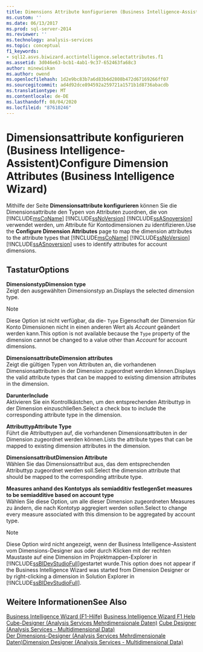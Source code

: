 ```yaml
---
title: Dimensions Attribute konfigurieren (Business Intelligence-Assistent) | Microsoft-Dokumentation
ms.custom: ''
ms.date: 06/13/2017
ms.prod: sql-server-2014
ms.reviewer: ''
ms.technology: analysis-services
ms.topic: conceptual
f1_keywords:
- sql12.asvs.biwizard.acctintelligence.selectattributes.f1
ms.assetid: 3d046e63-bcb1-4ab1-9c37-652463fa68c3
author: minewiskan
ms.author: owend
ms.openlocfilehash: 1d2e9bc83b7a6d83b6d2808b472d67169266ff07
ms.sourcegitcommit: ad4d92dce894592a259721a1571b1d8736abacdb
ms.translationtype: MT
ms.contentlocale: de-DE
ms.lasthandoff: 08/04/2020
ms.locfileid: "87610246"
---
```

# <a name="configure-dimension-attributes-business-intelligence-wizard"></a><span data-ttu-id="765d7-102">Dimensionsattribute konfigurieren (Business Intelligence-Assistent)</span><span class="sxs-lookup"><span data-stu-id="765d7-102">Configure Dimension Attributes (Business Intelligence Wizard)</span></span>
  <span data-ttu-id="765d7-103">Mithilfe der Seite **Dimensionsattribute konfigurieren** können Sie die Dimensionsattribute den Typen von Attributen zuordnen, die von [!INCLUDE[msCoName](../includes/msconame-md.md)] [!INCLUDE[ssNoVersion](../includes/ssnoversion-md.md)] [!INCLUDE[ssASnoversion](../includes/ssasnoversion-md.md)] verwendet werden, um Attribute für Kontodimensionen zu identifizieren.</span><span class="sxs-lookup"><span data-stu-id="765d7-103">Use the **Configure Dimension Attributes** page to map the dimension attributes to the attribute types that [!INCLUDE[msCoName](../includes/msconame-md.md)] [!INCLUDE[ssNoVersion](../includes/ssnoversion-md.md)] [!INCLUDE[ssASnoversion](../includes/ssasnoversion-md.md)] uses to identify attributes for account dimensions.</span></span>  
  
## <a name="options"></a><span data-ttu-id="765d7-104">Tastatur</span><span class="sxs-lookup"><span data-stu-id="765d7-104">Options</span></span>  
 <span data-ttu-id="765d7-105">**Dimensionstyp**</span><span class="sxs-lookup"><span data-stu-id="765d7-105">**Dimension type**</span></span>  
 <span data-ttu-id="765d7-106">Zeigt den ausgewählten Dimensionstyp an.</span><span class="sxs-lookup"><span data-stu-id="765d7-106">Displays the selected dimension type.</span></span>  
  
> [!NOTE]  
>  <span data-ttu-id="765d7-107">Diese Option ist nicht verfügbar, da die- `Type` Eigenschaft der Dimension für Konto Dimensionen nicht in einen anderen Wert als *Account* geändert werden kann.</span><span class="sxs-lookup"><span data-stu-id="765d7-107">This option is not available because the `Type` property of the dimension cannot be changed to a value other than *Account* for account dimensions.</span></span>  
  
 <span data-ttu-id="765d7-108">**Dimensionsattribute**</span><span class="sxs-lookup"><span data-stu-id="765d7-108">**Dimension attributes**</span></span>  
 <span data-ttu-id="765d7-109">Zeigt die gültigen Typen von Attributen an, die vorhandenen Dimensionsattributen in der Dimension zugeordnet werden können.</span><span class="sxs-lookup"><span data-stu-id="765d7-109">Displays the valid attribute types that can be mapped to existing dimension attributes in the dimension.</span></span>  
  
 <span data-ttu-id="765d7-110">**Darunter**</span><span class="sxs-lookup"><span data-stu-id="765d7-110">**Include**</span></span>  
 <span data-ttu-id="765d7-111">Aktivieren Sie ein Kontrollkästchen, um den entsprechenden Attributtyp in der Dimension einzuschließen.</span><span class="sxs-lookup"><span data-stu-id="765d7-111">Select a check box to include the corresponding attribute type in the dimension.</span></span>  
  
 <span data-ttu-id="765d7-112">**Attributtyp**</span><span class="sxs-lookup"><span data-stu-id="765d7-112">**Attribute Type**</span></span>  
 <span data-ttu-id="765d7-113">Führt die Attributtypen auf, die vorhandenen Dimensionsattributen in der Dimension zugeordnet werden können.</span><span class="sxs-lookup"><span data-stu-id="765d7-113">Lists the attribute types that can be mapped to existing dimension attributes in the dimension.</span></span>  
  
 <span data-ttu-id="765d7-114">**Dimensionsattribut**</span><span class="sxs-lookup"><span data-stu-id="765d7-114">**Dimension Attribute**</span></span>  
 <span data-ttu-id="765d7-115">Wählen Sie das Dimensionsattribut aus, das dem entsprechenden Attributtyp zugeordnet werden soll.</span><span class="sxs-lookup"><span data-stu-id="765d7-115">Select the dimension attribute that should be mapped to the corresponding attribute type.</span></span>  
  
 <span data-ttu-id="765d7-116">**Measures anhand des Kontotyps als semiadditiv festlegen**</span><span class="sxs-lookup"><span data-stu-id="765d7-116">**Set measures to be semiadditive based on account type**</span></span>  
 <span data-ttu-id="765d7-117">Wählen Sie diese Option, um alle dieser Dimension zugeordneten Measures zu ändern, die nach Kontotyp aggregiert werden sollen.</span><span class="sxs-lookup"><span data-stu-id="765d7-117">Select to change every measure associated with this dimension to be aggregated by account type.</span></span>  
  
> [!NOTE]  
>  <span data-ttu-id="765d7-118">Diese Option wird nicht angezeigt, wenn der Business Intelligence-Assistent vom Dimensions-Designer aus oder durch Klicken mit der rechten Maustaste auf eine Dimension im Projektmappen-Explorer in [!INCLUDE[ssBIDevStudioFull](../includes/ssbidevstudiofull-md.md)]gestartet wurde.</span><span class="sxs-lookup"><span data-stu-id="765d7-118">This option does not appear if the Business Intelligence Wizard was started from Dimension Designer or by right-clicking a dimension in Solution Explorer in [!INCLUDE[ssBIDevStudioFull](../includes/ssbidevstudiofull-md.md)].</span></span>  
  
## <a name="see-also"></a><span data-ttu-id="765d7-119">Weitere Informationen</span><span class="sxs-lookup"><span data-stu-id="765d7-119">See Also</span></span>  
 <span data-ttu-id="765d7-120">[Business Intelligence Wizard (F1-Hilfe)](business-intelligence-wizard-f1-help.md) </span><span class="sxs-lookup"><span data-stu-id="765d7-120">[Business Intelligence Wizard F1 Help](business-intelligence-wizard-f1-help.md) </span></span>  
 <span data-ttu-id="765d7-121">[Cube-Designer &#40;Analysis Services Mehrdimensionale Daten&#41;](cube-designer-analysis-services-multidimensional-data.md) </span><span class="sxs-lookup"><span data-stu-id="765d7-121">[Cube Designer &#40;Analysis Services - Multidimensional Data&#41;](cube-designer-analysis-services-multidimensional-data.md) </span></span>  
 [<span data-ttu-id="765d7-122">Der Dimensions-Designer &#40;Analysis Services Mehrdimensionale Daten&#41;</span><span class="sxs-lookup"><span data-stu-id="765d7-122">Dimension Designer &#40;Analysis Services - Multidimensional Data&#41;</span></span>](dimension-designer-analysis-services-multidimensional-data.md)  
  
  
